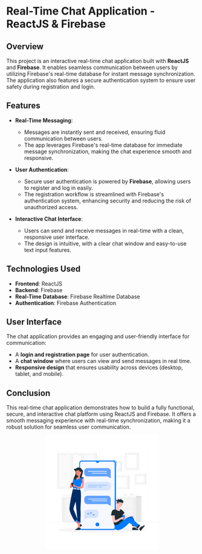 # Real-Time Chat Application - ReactJS & Firebase

## Overview

This project is an interactive real-time chat application built with **ReactJS** and **Firebase**. It enables seamless communication between users by utilizing Firebase's real-time database for instant message synchronization. The application also features a secure authentication system to ensure user safety during registration and login.

## Features

- **Real-Time Messaging**:
  - Messages are instantly sent and received, ensuring fluid communication between users.
  - The app leverages Firebase's real-time database for immediate message synchronization, making the chat experience smooth and responsive.

- **User Authentication**:
  - Secure user authentication is powered by **Firebase**, allowing users to register and log in easily.
  - The registration workflow is streamlined with Firebase's authentication system, enhancing security and reducing the risk of unauthorized access.

- **Interactive Chat Interface**:
  - Users can send and receive messages in real-time with a clean, responsive user interface.
  - The design is intuitive, with a clear chat window and easy-to-use text input features.

## Technologies Used

- **Frontend**: ReactJS
- **Backend**: Firebase
- **Real-Time Database**: Firebase Realtime Database
- **Authentication**: Firebase Authentication

## User Interface

The chat application provides an engaging and user-friendly interface for communication:

- A **login and registration page** for user authentication.
- A **chat window** where users can view and send messages in real time.
- **Responsive design** that ensures usability across devices (desktop, tablet, and mobile).
  
## Conclusion

This real-time chat application demonstrates how to build a fully functional, secure, and interactive chat platform using ReactJS and Firebase. It offers a smooth messaging experience with real-time synchronization, making it a robust solution for seamless user communication.

<div align="center">
  <img src="./3394897.jpg" alt="Alt Text" width="300" height="auto" />
</div>
